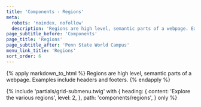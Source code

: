 ```yaml
---
title: 'Components - Regions'
meta:
  robots: 'noindex, nofollow'
  description: 'Regions are high level, semantic parts of a webpage. Examples include headers and footers.'
page_subtitle_before: 'Components'
page_title: 'Regions'
page_subtitle_after: 'Penn State World Campus'
menu_link_title: 'Regions'
sort_order: 6
---
```


{% apply markdown_to_html %}
  Regions are high level, semantic parts of a webpage. Examples include headers
  and footers.
{% endapply %}

{% include 'partials/grid-submenu.twig' with {
  heading: {
    content: 'Explore the various regions',
    level: 2,
  },
  path: 'components/regions',
} only %}
